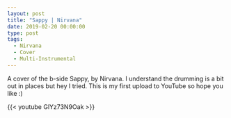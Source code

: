 ```yaml
---
layout: post
title: "Sappy | Nirvana"
date: 2019-02-20 00:00:00
type: post
tags:
  - Nirvana
  - Cover
  - Multi-Instrumental
---
```


A cover of the b-side Sappy, by Nirvana. I understand the drumming is a bit out in places but hey I tried. This is my first upload to YouTube so hope you like :)

{{< youtube GlYz73N9Oak >}}
<br/>
